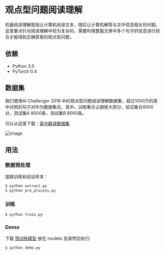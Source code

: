 # 观点型问题阅读理解

机器阅读理解是指让计算机阅读文本，随后让计算机解答与文中信息相关的问题。这里重点针对阅读理解中较为复杂的，需要利用整篇文章中多个句子的信息进行综合才能得到正确答案的观点型问题。


## 依赖

- Python 3.5
- PyTorch 0.4

## 数据集

我们使用AI Challenger 2018 中的观点型问题阅读理解数据集，超过1000万的英中对照的句子对作为数据集合。其中，训练集合占据绝大部分，验证集合8000对，测试集A 8000条，测试集B 8000条。

可以从这里下载：[英中翻译数据集](https://challenger.ai/competition/oqmrc2018)

![image](https://github.com/foamliu/Machine-Translation/raw/master/images/dataset.png)

## 用法

### 数据预处理
提取训练和验证样本：
```bash
$ python extract.py
$ python pre_process.py
```

### 训练
```bash
$ python train.py
```

### Demo
下载 [预训练模型](https://github.com/foamliu/Machine-Translation/releases/download/v1.0/BEST_checkpoint.tar) 放在 models 目录然后执行:

```bash
$ python demo.py
```

<pre>


</pre>